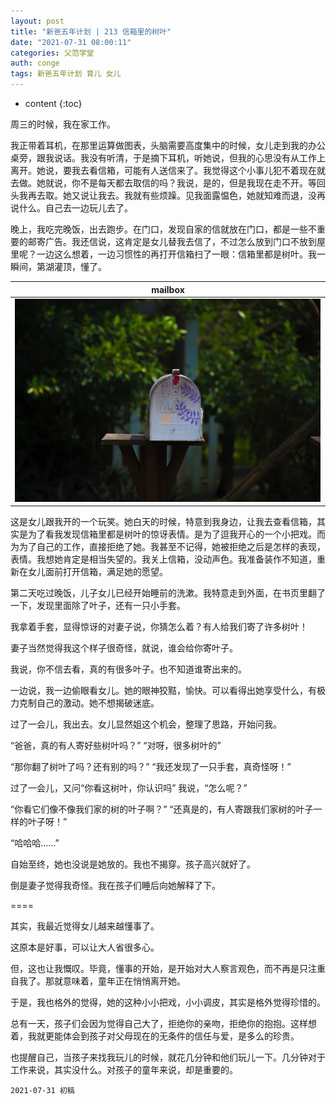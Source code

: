 ```yaml
---
layout: post
title: "新爸五年计划 | 213 信箱里的树叶"
date: "2021-07-31 08:00:11"
categories: 父范学堂
auth: conge
tags: 新爸五年计划 育儿 女儿
---
```

* content
{:toc}

周三的时候，我在家工作。

我正带着耳机，在那里运算做图表，头脑需要高度集中的时候，女儿走到我的办公桌旁，跟我说话。我没有听清，于是摘下耳机，听她说，但我的心思没有从工作上离开。她说，要我去看信箱，可能有人送信来了。我觉得这个小事儿犯不着现在就去做。她就说，你不是每天都去取信的吗？我说，是的，但是我现在走不开。等回头我再去取。她又说让我去。我就有些烦躁。见我面露愠色，她就知难而退，没再说什么。自己去一边玩儿去了。

晚上，我吃完晚饭，出去跑步。在门口，发现自家的信就放在门口，都是一些不重要的邮寄广告。我还信说，这肯定是女儿替我去信了，不过怎么放到门口不放到屋里呢？一边这么想着，一边习惯性的再打开信箱扫了一眼：信箱里都是树叶。我一瞬间，第湖灌顶，懂了。




|mailbox|
|----|
| ![mailbox](/assets/images/父范学堂/2021-07-31-mailbox.png)|

这是女儿跟我开的一个玩笑。她白天的时候，特意到我身边，让我去查看信箱，其实是为了看我发现信箱里都是树叶的惊讶表情。是为了逗我开心的一个小把戏。而为为了自己的工作，直接拒绝了她。我甚至不记得，她被拒绝之后是怎样的表现，表情。我想她肯定是相当失望的。我关上信箱，没动声色。我准备装作不知道，重新在女儿面前打开信箱，满足她的愿望。

第二天吃过晚饭，儿子女儿已经开始睡前的洗漱。我特意走到外面，在书页里翻了一下，发现里面除了叶子，还有一只小手套。

我拿着手套，显得惊讶的对妻子说，你猜怎么着？有人给我们寄了许多树叶！

妻子当然觉得我这个样子很奇怪，就说，谁会给你寄叶子。

我说，你不信去看，真的有很多叶子。也不知道谁寄出来的。

一边说，我一边偷眼看女儿。她的眼神狡黠，愉快。可以看得出她享受什么，有极力克制自己的激动。她不想揭破迷底。

过了一会儿，我出去。女儿显然姐这个机会，整理了思路，开始问我。

“爸爸，真的有人寄好些树叶吗？” “对呀，很多树叶的”

“那你翻了树叶了吗？还有别的吗？” “我还发现了一只手套，真奇怪呀！”

过了一会儿，又问“你看这树叶，你认识吗” 我说，“怎么呢？”

“你看它们像不像我们家的树的叶子啊？” “还真是的，有人寄跟我们家树的叶子一样的叶子呀！”

“哈哈哈……”

自始至终，她也没说是她放的。我也不揭穿。孩子高兴就好了。

倒是妻子觉得我奇怪。我在孩子们睡后向她解释了下。

====

其实，我最近觉得女儿越来越懂事了。

这原本是好事，可以让大人省很多心。

但，这也让我慨叹。毕竟，懂事的开始，是开始对大人察言观色，而不再是只注重自我了。那就意味着，童年正在悄悄离开她。

于是，我也格外的觉得，她的这种小小把戏，小小调皮，其实是格外觉得珍惜的。

总有一天，孩子们会因为觉得自己大了，拒绝你的亲吻，拒绝你的抱抱。这样想着，我就更能体会到孩子对父母现在的无条件的信任与爱，是多么的珍贵。

也提醒自己，当孩子来找我玩儿的时候，就花几分钟和他们玩儿一下。几分钟对于工作来说，其实没什么。对孩子的童年来说，却是重要的。



```
2021-07-31 初稿
```
